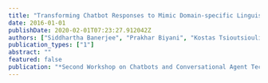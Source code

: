```yaml
---
title: "Transforming Chatbot Responses to Mimic Domain-specific Linguistic Styles"
date: 2016-01-01
publishDate: 2020-02-01T07:23:27.912042Z
authors: ["Siddhartha Banerjee", "Prakhar Biyani", "Kostas Tsioutsiouliklis"]
publication_types: ["1"]
abstract: ""
featured: false
publication: "*Second Workshop on Chatbots and Conversational Agent Technologies*"
---
```


